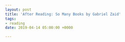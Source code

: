 ```yaml
---
layout: post
title: 'After Reading: So Many Books by Gabriel Zaid'
tags:
- reading
date: 2019-04-14 05:00:00 +0000

---
```

